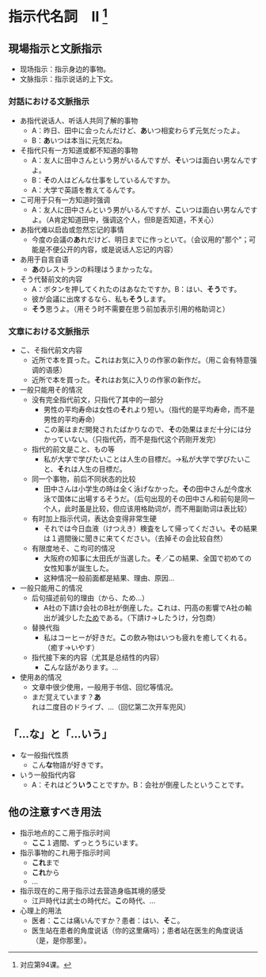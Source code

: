 # 指示代名詞　Ⅱ [^title]

## 現場指示と文脈指示
- 现场指示：指示身边的事物。
- 文脉指示：指示说话的上下文。

### 対話における文脈指示
- あ指代说话人、听话人共同了解的事物
  - A：昨日、田中に会ったんだけど、**あ**いつ相変わらず元気だったよ。
  - B：**あ**いつは本当に元気だね。
- そ指代只有一方知道或都不知道的事物
  - A：友人に田中さんという男がいるんですが、**そ**いつは面白い男なんですよ。
  - B：**そ**の人はどんな仕事をしているんですか。
  - A：大学で英語を教えてるんです。
- こ可用于只有一方知道时强调
  - A：友人に田中さんという男がいるんですが、**こ**いつは面白い男なんですよ。（A肯定知道田中，强调这个人，但B是否知道，不关心）
- あ指代难以启齿或忽然忘记的事情
  - 今度の会議の**あ**れだけど、明日までに作っといて。（会议用的"那个"；可能是不便公开的内容，或是说话人忘记的内容）
- あ用于自言自语
  - **あ**のレストランの料理はうまかったな。
- そう代替前文的内容
  - A：ボタンを押してくれたのはあなたですか。B：はい、**そう**です。
  - 彼が会議に出席するなら、私も**そう**します。
  - **そう**思うよ。（用そう时不需要在思う前加表示引用的格助词と）

### 文章における文脈指示
- こ、そ指代前文内容
  - 近所で本を買った。**こ**れはお気に入りの作家の新作だ。（用こ会有特意强调的语感）
  - 近所で本を買った。**そ**れはお気に入りの作家の新作だ。
- 一般只能用そ的情况
  - 没有完全指代前文，只指代了其中的一部分
    - 男性の平均寿命は女性の**そ**れより短い。（指代的是平均寿命，而不是男性的平均寿命）
    - この薬はまだ開発されたばかりなので、**そ**の効果はまだ十分には分かっていない。（只指代药，而不是指代这个药刚开发完）
  - 指代的前文是こと、もの等
    - 私が大学で学びたいことは人生の目標だ。→私が大学で学びたいこと、**そ**れは人生の目標だ。
  - 同一个事物，前后不同状态的比较
    - 田中さんは小学生の時は全く泳げなかった。**そ**の田中さん<u>が</u>今度水泳で国体に出場するそうだ。（后句出现的その田中さん和前句是同一个人，此时虽是比较，但应该用格助词が，而不用副助词は表比较）
  - 有时加上指示代词，表达会变得非常生硬
    - それでは今日血液（けつえき）検査をして帰ってください。**そ**の結果は１週間後に聞きに来てください。（去掉その会比较自然）
  - 有限度地そ、こ均可的情况
    - 大阪府の知事に太田氏が当選した。**そ**／**こ**の結果、全国で初めての女性知事が誕生した。
    - 这种情况一般前面都是結果、理由、原因...
- 一般只能用こ的情况
  - 后句描述前句的理由（から、ため...）
    - A社の下請け会社のB社が倒産した。**こ**れは、円高の影響でA社の輸出が減少した<u>ため</u>である。（下請け→したうけ，分包商）
  - 替换代指
    - 私はコーヒーが好きだ。**こ**の飲み物はいつも疲れを癒してくれる。（癒す→いやす）
  - 指代接下来的内容（尤其是总结性的内容）
    - **こ**んな話があります。...
- 使用あ的情况
  - 文章中很少使用，一般用于书信、回忆等情况。
  - まだ覚えています？**あ**れは二度目のドライブ、...（回忆第二次开车兜风）

## 「...な」と「...いう」
- な一般指代性质
  - こん**な**物語が好きです。
- いう一般指代内容
  - A：それはどう**いう**ことですか。B：会社が倒産したということです。

## 他の注意すべき用法
- 指示地点的ここ用于指示时间
  - **ここ**１週間、ずっとうちにいます。
- 指示事物的これ用于指示时间
  - **これ**まで
  - **これ**から
  - ...
- 指示现在的こ用于指示过去营造身临其境的感受
  - 江戸時代は武士の時代だ。**こ**の時代、...
- 心理上的用法
  - 医者：**こ**こは痛いんですか？患者：はい、**そ**こ。
  - 医生站在患者的角度说话（你的这里痛吗）；患者站在医生的角度说话（是，是你那里）。



[^title]: 对应第94课。


